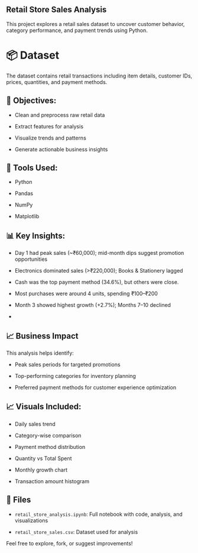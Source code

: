  ## Retail Store Sales Analysis

 
This project explores a retail sales dataset to uncover customer behavior, category performance, and payment trends using Python.

 # 📦 Dataset

The dataset contains retail transactions including item details, customer IDs, prices, quantities, and payment methods.

 
## 📌 Objectives:


-  Clean and preprocess raw retail data

-  Extract features for analysis

-  Visualize trends and patterns

-  Generate actionable business insights


## 🧰 Tools Used:

 
-  Python

-  Pandas

-  NumPy

-  Matplotlib

 

## 📊 Key Insights:

-  Day 1 had peak sales (~₹60,000); mid-month dips suggest promotion opportunities

-  Electronics dominated sales (>₹220,000); Books & Stationery lagged

-  Cash was the top payment method (34.6%), but others were close.

-  Most purchases were around 4 units, spending ₹100–₹200

-  Month 3 showed highest growth (+2.7%); Months 7–10 declined
-  

 ## 📈 Business Impact

 This analysis helps identify:

- Peak sales periods for targeted promotions

- Top-performing categories for inventory planning

- Preferred payment methods for customer experience optimization


## 📈 Visuals Included:

-  Daily sales trend

-  Category-wise comparison

-  Payment method distribution

-  Quantity vs Total Spent
  
-  Monthly growth chart

-  Transaction amount histogram

 

## 📂 Files

-  `retail_store_analysis.ipynb`: Full notebook with code, analysis, and visualizations

-  `retail_store_sales.csv`: Dataset used for analysis

 

Feel free to explore, fork, or suggest improvements!
